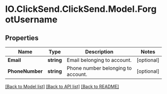 # IO.ClickSend.ClickSend.Model.ForgotUsername
## Properties

Name | Type | Description | Notes
------------ | ------------- | ------------- | -------------
**Email** | **string** | Email belonging to account. | [optional] 
**PhoneNumber** | **string** | Phone number belonging to account. | [optional] 

[[Back to Model list]](../README.md#documentation-for-models) [[Back to API list]](../README.md#documentation-for-api-endpoints) [[Back to README]](../README.md)

